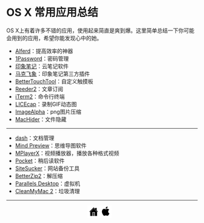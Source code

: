 # OS X 常用应用总结

OS X上有着许多不错的应用，使用起来简直是爽到爆。这里简单总结一下你可能会用到的应用，希望你能发现心中的她。

* [Alferd](https://github.com/xuelangZF/MacOSX/blob/gh-pages/apps/alferd.md)：提高效率的神器
* [1Password](https://github.com/xuelangZF/MacOSX/blob/gh-pages/apps/onepassword.md)：密码管理
* [印象笔记](https://github.com/xuelangZF/MacOSX/blob/gh-pages/apps/evernote.md)：云笔记软件
* [马克飞象](https://github.com/xuelangZF/MacOSX/blob/gh-pages/apps/evernote.md)：印象笔记第三方插件
* [BetterTouchTool](https://github.com/xuelangZF/MacOSX/blob/gh-pages/apps/betterTouchTool.md)：自定义触摸板
* [Reeder2](https://github.com/xuelangZF/MacOSX/blob/gh-pages/apps/reeder2.md)：文章订阅
* [iTerm2](https://github.com/xuelangZF/MacOSX/blob/gh-pages/apps/iterm2.md)：命令行终端
* [LICEcap](https://github.com/xuelangZF/MacOSX/blob/gh-pages/apps/licecap.md)：录制GIF动态图
* [ImageAlpha](https://github.com/xuelangZF/MacOSX/blob/gh-pages/apps/imageAlpha.md)：png图片压缩
* [MacHider](https://github.com/xuelangZF/MacOSX/blob/gh-pages/apps/macHider.md)：文件隐藏


---

* [dash](http://kapeli.com/dash)：文档管理
* [Mind Preview](http://www.mindpreview.com/)：思维导图软件
* [MPlayerX](http://mplayerx.org/)：视频播放器，播放各种格式视频
* [Pocket](https://getpocket.com/mac/?a=mac)：稍后读软件
* [SiteSucker](http://www.sitesucker.us/mac/mac.html)：网站备份工具
* [BetterZip2](http://macitbetter.com/buy/)：解压缩
* [Parallels Desktop](http://www.parallels.com/products/desktop/)：虚拟机
* [CleanMyMac 2](http://macpaw.com/cleanmymac)：垃圾清理



---

<ul style="list-style:none; width:100px; margin:0 auto;">
<li style="float:left"><a href="http://zhaofei.tk/MacOSX"><img src="../resource/home.png" ></a></li>
<li style="float:left"><a href="https://github.com/xuelangZF/MacOSX/blob/gh-pages/os-x/os-x_summary.md"><img src="../resource/os-x.png" ></a></li>
</ul> </div>